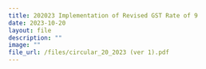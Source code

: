 ```yaml
---
title: 202023 Implementation of Revised GST Rate of 9
date: 2023-10-20
layout: file
description: ""
image: ""
file_url: /files/circular_20_2023 (ver 1).pdf
---
```

